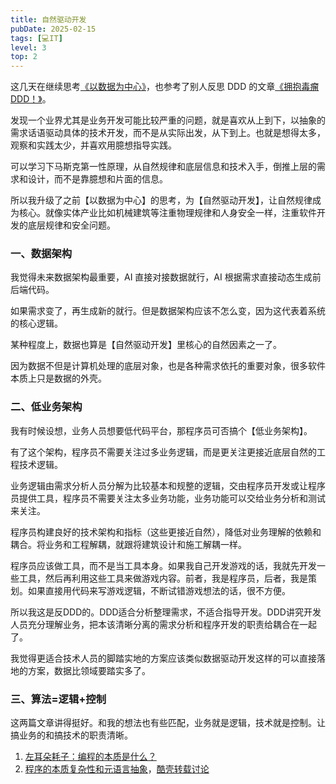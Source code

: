 ```yaml
---
title: 自然驱动开发
pubDate: 2025-02-15
tags: [💻IT]
level: 3
top: 2
---
```


这几天在继续思考[《以数据为中心》](/lab/20250125-data-centric)，也参考了别人反思 DDD 的文章[《拥抱毒瘤 DDD！》](https://mp.weixin.qq.com/s/AhklSNwD1UzHv0hCGNMcVg)。

发现一个业界尤其是业务开发可能比较严重的问题，就是喜欢从上到下，以抽象的需求话语驱动具体的技术开发，而不是从实际出发，从下到上。也就是想得太多，观察和实践太少，并喜欢用臆想指导实践。

可以学习下马斯克第一性原理，从自然规律和底层信息和技术入手，倒推上层的需求和设计，而不是靠臆想和片面的信息。

所以我升级了之前【以数据为中心】的思考，为【自然驱动开发】，让自然规律成为核心。就像实体产业比如机械建筑等注重物理规律和人身安全一样，注重软件开发的底层规律和安全问题。

### 一、数据架构

我觉得未来数据架构最重要，AI 直接对接数据就行，AI 根据需求直接动态生成前后端代码。

如果需求变了，再生成新的就行。但是数据架构应该不怎么变，因为这代表着系统的核心逻辑。

某种程度上，数据也算是【自然驱动开发】里核心的自然因素之一了。

因为数据不但是计算机处理的底层对象，也是各种需求依托的重要对象，很多软件本质上只是数据的外壳。

### 二、低业务架构

我有时候设想，业务人员想要低代码平台，那程序员可否搞个【低业务架构】。

有了这个架构，程序员不需要关注过多业务逻辑，而是更关注更接近底层自然的工程技术逻辑。

业务逻辑由需求分析人员分解为比较基本和规整的逻辑，交由程序员开发或让程序员提供工具，程序员不需要关注太多业务功能，业务功能可以交给业务分析和测试来关注。

程序员构建良好的技术架构和指标（这些更接近自然），降低对业务理解的依赖和耦合。将业务和工程解耦，就跟将建筑设计和施工解耦一样。

程序员应该做工具，而不是当工具本身。如果我自己开发游戏的话，我就先开发一些工具，然后再利用这些工具来做游戏内容。前者，我是程序员，后者，我是策划。如果直接用代码来写游戏逻辑，不断试错游戏想法的话，很不方便。

所以我这是反DDD的。DDD适合分析整理需求，不适合指导开发。DDD讲究开发人员充分理解业务，把本该清晰分离的需求分析和程序开发的职责给耦合在一起了。

我觉得更适合技术人员的脚踏实地的方案应该类似数据驱动开发这样的可以直接落地的方案，数据比领域要踏实多了。

### 三、算法=逻辑+控制

这两篇文章讲得挺好。和我的想法也有些匹配，业务就是逻辑，技术就是控制。让搞业务的和搞技术的职责清晰。

1. [左耳朵耗子：编程的本质是什么？](https://mp.weixin.qq.com/s/3WKImtdg_rEd_R9eCjs6WA)
2. [程序的本质复杂性和元语言抽象](https://www.cnblogs.com/weidagang2046/p/the-nature-of-meta.html)，[酷壳转载讨论](https://coolshell.cn/articles/10652.html)
